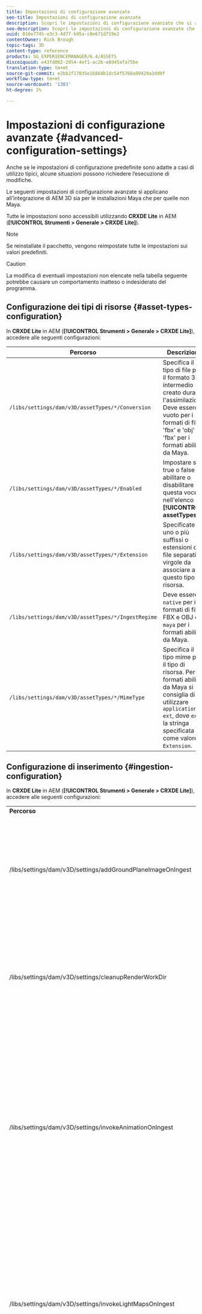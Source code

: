 ```yaml
---
title: Impostazioni di configurazione avanzate
seo-title: Impostazioni di configurazione avanzate
description: Scopri le impostazioni di configurazione avanzate che si applicano all'integrazione di AEM 3D per le distribuzioni Maya e non Maya.
seo-description: Scopri le impostazioni di configurazione avanzate che si applicano all'integrazione di AEM 3D per le distribuzioni Maya e non Maya.
uuid: 016e7745-e3c3-4d77-b95a-c0e671d719e2
contentOwner: Rick Brough
topic-tags: 3D
content-type: reference
products: SG_EXPERIENCEMANAGER/6.4/ASSETS
discoiquuid: e43fd002-2954-4ef1-ac2b-e8d45afa75be
translation-type: tm+mt
source-git-commit: e2bb2f17035e16864b1dc54f5768a99429a3dd9f
workflow-type: tm+mt
source-wordcount: '1383'
ht-degree: 1%

---
```



# Impostazioni di configurazione avanzate {#advanced-configuration-settings}

Anche se le impostazioni di configurazione predefinite sono adatte a casi di utilizzo tipici, alcune situazioni possono richiedere l’esecuzione di modifiche.

Le seguenti impostazioni di configurazione avanzate si applicano all&#39;integrazione di AEM 3D sia per le installazioni Maya che per quelle non Maya.

Tutte le impostazioni sono accessibili utilizzando **CRXDE Lite** in AEM (**[!UICONTROL Strumenti > Generale > CRXDE Lite]**).

>[!NOTE]
>
>Se reinstallate il pacchetto, vengono reimpostate tutte le impostazioni sui valori predefiniti.

>[!CAUTION]
>
>La modifica di eventuali impostazioni non elencate nella tabella seguente potrebbe causare un comportamento inatteso o indesiderato del programma.

## Configurazione dei tipi di risorse {#asset-types-configuration}

In **CRXDE Lite** in AEM (**[!UICONTROL Strumenti > Generale > CRXDE Lite]**), accedere alle seguenti configurazioni:

| Percorso | Descrizione |
|---|---|
| `/libs/settings/dam/v3D/assetTypes/*/Conversion` | Specifica il tipo di file per il formato 3D intermedio creato durante l&#39;assimilazione. Deve essere vuoto per i formati di file &#39;fbx&#39; e &#39;obj&#39; o &#39;fbx&#39; per i formati abilitati da Maya. |
| `/libs/settings/dam/v3D/assetTypes/*/Enabled` | Impostare su true o false per abilitare o disabilitare questa voce nell&#39;elenco **[!UICONTROL assetTypes]**. |
| `/libs/settings/dam/v3D/assetTypes/*/Extension` | Specificate uno o più suffissi o estensioni di file separati da virgole da associare a questo tipo di risorsa. |
| `/libs/settings/dam/v3D/assetTypes/*/IngestRegime` | Deve essere `native` per i formati di file FBX e OBJ e `maya` per i formati abilitati da Maya. |
| `/libs/settings/dam/v3D/assetTypes/*/MimeType` | Specifica il tipo mime per il tipo di risorsa. Per i formati abilitati da Maya si consiglia di utilizzare `application/x-ext`, dove `ext` è la stringa specificata come valore `Extension`. |

## Configurazione di inserimento {#ingestion-configuration}

In **CRXDE Lite** in AEM (**[!UICONTROL Strumenti > Generale > CRXDE Lite]**), accedere alle seguenti configurazioni:

<table> 
 <tbody> 
  <tr> 
   <td><strong>Percorso</strong></td> 
   <td><strong>Descrizione</strong></td> 
  </tr> 
  <tr> 
   <td>/libs/settings/dam/v3D/settings/addGroundPlaneImageOnIngest</td> 
   <td>Abilita la generazione di un’ombra esterna di occlusione ambiente quando si visualizza o si esegue il rendering con un’area di visualizzazione IBL. Si applica a Anteprima e rendering con RapidRefine</td> 
  </tr> 
  <tr> 
   <td><p>/libs/settings/dam/v3D/settings/cleanupRenderWorkDir</p> </td> 
   <td>Impostate su <strong>false</strong> per mantenere i file temporanei nella cartella MayaWork dopo la conversione e il rendering. Può essere utile quando si verificano problemi di debug con la conversione e il rendering Maya.</td> 
  </tr> 
  <tr> 
   <td>/libs/settings/dam/v3D/settings/invokeAnimationOnIngest</td> 
   <td><p>Se abilitata, ImageMagick viene installato sul server e magickPath è configurato. Rapid Refine viene utilizzato per creare una semplice animazione per gli oggetti 3D utilizzati come miniatura nella vista a schede e in altre viste.</p> <p>La creazione di animazioni richiede notevoli risorse CPU durante il processo di assimilazione.</p> </td> 
  </tr> 
  <tr> 
   <td>/libs/settings/dam/v3D/settings/invokeLightMapsOnIngest</td> 
   <td>Consente la creazione automatica di mappe luminose durante l'assimilazione. Impostare su <strong>false</strong> per disabilitare la creazione automatica di mappe luminose; questo può ridurre notevolmente il consumo della CPU a costi ridotti per l'anteprima e il rendering con Rapid Refine. Non influenza il rendering con Maya.</td> 
  </tr> 
  <tr> 
   <td>/libs/settings/dam/v3D/settings/gPlaneZero</td> 
   <td><p>Se è impostata su <strong>true</strong> (impostazione predefinita), gli oggetti vengono spostati verticalmente, se necessario, per garantire che tutte le parti dell'oggetto siano al di sopra del piano terreno (y=0).</p> <p>Se è impostata su <strong>false</strong> (impostazione predefinita), gli oggetti non vengono riposizionati e possono essere parzialmente nascosti dal piano terra di un'area di visualizzazione. (Applicabile solo all’anteprima e al rendering con Rapida perfezionamento). Tuttavia, non influisce sul rendering con Maya. Se è impostata su <strong>true</strong>, la posizione verticale degli oggetti in Maya può essere diversa da quella dell'anteprima o del rendering con Rapid Refine.</p> </td> 
  </tr> 
  <tr> 
   <td>/libs/settings/dam/v3D/Paths/magickPath</td> 
   <td>Percorso e nome dell’utilità di conversione ImageMagick. Se è abilitata la creazione di miniature animate, è necessario un percorso assoluto.</td> 
  </tr> 
  <tr> 
   <td>/libs/settings/dam/v3D/settings/MaxCpuPercentage</td> 
   <td><p>Specifica quante CPU utilizzare al massimo per l'elaborazione dell'assimilazione delle risorse 3D.</p> <p>Valori più elevati velocizzano le assimilazioni, ma possono causare AEM diventare complessivamente meno reattivi. Questa impostazione è approssimativa. In altre parole, la precisione aumenta con il numero di core CPU disponibili.</p> </td> 
  </tr> 
 </tbody> 
</table>

## Impostazioni di configurazione Cloud Services {#cloud-services-configuration-settings}

I valori per le seguenti impostazioni sono forniti dal responsabile commerciale  Adobe, dall&#39;esperto di provisioning o dal rappresentante di supporto.

| **Percorso** | **Descrizione** |
|---|---|
| `/libs/settings/dam/v3D/services/aws/accountId` | ID account dell&#39;account AWS  Adobe. |
| `/libs/settings/dam/v3D/services/aws/bucketName` | il nome della benna di trasferimento S3; normalmente `aem3d`. |
| `/libs/settings/dam/v3D/services/aws/customerId` | L&#39;ID univoco assegnato da  Adobe all&#39;organizzazione. Utilizzato come ID utente di AWS Cognito. |
| `/libs/settings/dam/v3D/services/aws/encryptedPassword` | La password associata a questo customerId. Utilizzata come password AWS Cognito. |
| `/libs/settings/dam/v3D/services/aws/region` | Area AWS in cui vengono distribuiti i servizi cloud. |
| `/libs/settings/dam/v3D/services/aws/userPoolId` | L&#39;ID del pool di utenti AWS Cognito applicabile. |
| `/libs/settings/dam/v3D/services/dncr/clientId` | L&#39;ID client AWS Cognito per il servizio di conversione dncr. |

## Impostazioni di elaborazione comuni {#common-processing-settings}

In **CRXDE Lite** in AEM (**[!UICONTROL Strumenti > Generale > CRXDE Lite]**), accedere alle seguenti configurazioni:

| **Percorso** | **Descrizione** |
|---|---|
| `/libs/settings/dam/v3D/Paths/mayaWorkPath` | Nome e posizione della cartella di lavoro per la conversione e il rendering Maya. La cartella viene creata automaticamente se non esiste. |
| `/libs/settings/dam/v3D/Paths/maxWorkPath` | Nome e posizione della cartella di lavoro per la conversione 3ds Max. La cartella viene creata automaticamente se non esiste. |
| `/libs/settings/dam/v3D/settings/debugNative` | Impostate su **[!UICONTROL true]** per abilitare la creazione di informazioni di debug durante la conversione del formato e il rendering con il renderer RapidRefine. |

## Configurazione rendering {#renderer-configuration}

In **CRXDE Lite** in AEM (**[!UICONTROL Strumenti > Generale > CRXDE Lite]**), accedere alle seguenti configurazioni:

| **Percorso** | **Descrizione** |
|---|---|
| `/libs/settings/dam/v3D/settings/dynamicIBL` | Se è impostata su **[!UICONTROL true]** e le mappe di luce pre-generate non sono disponibili (vale a dire invokeLightMapsOnIngest=false), il renderer Rapid Refine crea mappe di luce durante il rendering per migliorare la qualità di rendering. Questa impostazione può aumentare notevolmente il tempo di rendering. Se si imposta su **[!UICONTROL false]**, l&#39;utilizzo della CPU in tali situazioni viene ridotto, ma la qualità di rendering potrebbe risultare inferiore. |
| `/libs/settings/dam/v3D/renderers/*/Enabled` | Impostare su **[!UICONTROL true]** o **[!UICONTROL false]** per attivare o disattivare rispettivamente un renderer. |
| `/libs/settings/dam/v3D/renderers/*/Display` | Consente di modificare la stringa visualizzata per un renderer abilitato nel selettore del renderer nel pannello Rendering. |
| `/libs/settings/dam/v3D/renderers/*/MaxCpuPercentage` | Specifica quante CPU vengono utilizzate al massimo per il rendering delle scene 3D. Valori più elevati velocizzano il rendering, ma possono causare AEM meno reattivi nel complesso. Questa impostazione è approssimativa. In altre parole, la precisione aumenta con il numero di core CPU disponibili. |

## Impostazioni anteprima risorse 3D {#d-asset-preview-settings}

In **CRXDE Lite** in AEM (**[!UICONTROL Strumenti > Generale > CRXDE Lite]**), accedere alle seguenti configurazioni:

| Percorso | Descrizione |
|---|---|
| `/libs/settings/dam/v3D/WebGLSites/autoSpin` | Impostare su **[!UICONTROL true]** o **[!UICONTROL false]** per attivare o disattivare la rotazione automatica (orbita automatica della fotocamera) al caricamento della pagina. |
| `/libs/settings/dam/v3D/WebGLSites/autoSpinAfterReset` | Impostare su **[!UICONTROL true]** per riavviare la rotazione automatica dopo aver premuto **[!UICONTROL Reset]**. Ignorato quando la rotazione automatica è disattivata. |
| `/libs/settings/dam/v3D/WebGLSites/autoSpinSpeed` | Specifica la velocità (giri al minuto) e la direzione di rotazione automatica, con valori negativi per i valori da destra a sinistra e positivi per la rotazione da sinistra a destra. |
| `/libs/settings/dam/v3D/WebGL/continueRotate` | Impostate su **[!UICONTROL false]** per disattivare la continuazione con la graduale dissolvenza delle risposte del visualizzatore ai gesti touch e del mouse. |
| `/libs/settings/dam/v3D/WebGL/curtainColor` | Specifica il colore della tenda di carico che può eventualmente coprire la finestra di anteprima della risorsa 3D durante il caricamento e l&#39;inizializzazione. Valore R,G,B, con ciascun componente colore compreso tra 0 e 255. |
| `/libs/settings/dam/v3D/WebGL/fadeCurtains` | Se è impostata su **[!UICONTROL true]**, la tenda di carico si dissolve gradualmente durante le ultime parti dell&#39;inizializzazione del visualizzatore. Se impostata su **[!UICONTROL false]**, la tenda rimane opaca fino al completamento del caricamento e dell&#39;inizializzazione. |
| `/libs/settings/dam/v3D/WebGL/showCurtains` | Impostate su **[!UICONTROL true]** o **[!UICONTROL false]** per attivare o disattivare la tenda di caricamento per l&#39;anteprima delle risorse 3D. |
| `/libs/settings/dam/v3D/WebGL/spinHeight` | Quando la rotazione automatica è attivata e attiva, la posizione verticale della telecamera viene regolata automaticamente in relazione all&#39;altezza dell&#39;oggetto 3D. Se impostata su 0,5, la telecamera posiziona verticalmente a 1/2 l&#39;altezza dell&#39;oggetto, il che fa sì che l&#39;orizzonte sia centrato verticalmente nella finestra del visualizzatore. Valori maggiori fanno sì che la telecamera guardi verso il basso l&#39;oggetto e alzi l&#39;altezza dell&#39;orizzonte di cui è stato effettuato il rendering, mentre valori più bassi fanno sì che la telecamera guardi verso l&#39;alto l&#39;oggetto e riduca l&#39;orizzonte. |

## Impostazioni dei componenti dei siti 3D {#d-sites-component-settings}

In **CRXDE Lite** in AEM (**[!UICONTROL Strumenti > Generale > CRXDE Lite]**), accedere alle seguenti configurazioni:

| Percorso | Descrizione |
|---|---|
| `/libs/settings/dam/v3D/WebGLSites/autoSpinAfterReset` | Impostare su **[!UICONTROL true]** per riattivare la rotazione automatica (orbita automatica della fotocamera) dopo aver premuto il tasto Home. Ignorato quando la rotazione automatica è disattivata. |
| `/libs/settings/dam/v3D/WebGLSites/continueRotate` | Impostate su **[!UICONTROL false]** per disattivare la continuazione con la graduale dissolvenza delle risposte del visualizzatore ai gesti touch e del mouse. |
| `/libs/settings/dam/v3D/WebGLSites/curtainColor` | Specifica il colore della tenda di carico che può eventualmente coprire la finestra del componente Siti 3D durante il caricamento. Valore R,G,B, con ciascun componente colore compreso tra 0 e 255. |
| `/libs/settings/dam/v3D/WebGLSites/fadeCurtains` | Se è impostata su **[!UICONTROL true]**, la tenda di carico si dissolve gradualmente durante le ultime parti di caricamento e inizializzazione. Se impostata su **[!UICONTROL false]**, la tenda rimane opaca fino al completamento del caricamento e dell&#39;inizializzazione. |
| `/libs/settings/dam/v3D/WebGLSites/showCurtains` | Impostare su **[!UICONTROL true]** o **[!UICONTROL false]** per attivare o disattivare la tenda di carico per il componente Siti 3D. |
| `/libs/settings/dam/v3D/WebGLSites/spinHeight` | Quando la rotazione automatica è attivata e attiva, la posizione verticale della telecamera viene regolata automaticamente in relazione all&#39;altezza dell&#39;oggetto 3D. Se impostata su 0,5, la telecamera posiziona verticalmente a 1/2 l&#39;altezza dell&#39;oggetto, il che fa sì che l&#39;orizzonte sia centrato verticalmente nella finestra del visualizzatore. Valori maggiori fanno sì che la telecamera guardi verso il basso l&#39;oggetto e alzi l&#39;altezza dell&#39;orizzonte di cui è stato effettuato il rendering, mentre valori più bassi fanno sì che la telecamera guardi verso l&#39;alto l&#39;oggetto e riduca l&#39;orizzonte. |

